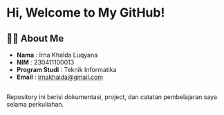 # Hi, Welcome to My GitHub!

## 🧑‍💻 About Me
- **Nama** : Irna Khalda Luqyana  
- **NIM**  : 230411100013  
- **Program Studi** : Teknik Informatika
- **Email** : irnakhalda@gmail.com
## 
Repository ini berisi dokumentasi, project, dan catatan pembelajaran saya selama perkuliahan. 

